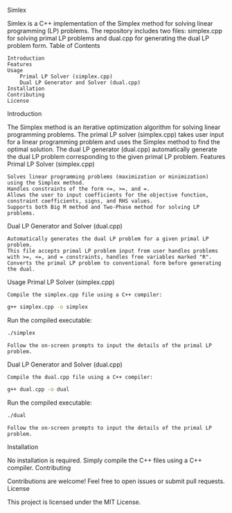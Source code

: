 Simlex

Simlex is a C++ implementation of the Simplex method for solving linear programming (LP) problems. The repository includes two files: simplex.cpp for solving primal LP problems and dual.cpp for generating the dual LP problem form.
Table of Contents

    Introduction
    Features
    Usage
        Primal LP Solver (simplex.cpp)
        Dual LP Generator and Solver (dual.cpp)
    Installation
    Contributing
    License

Introduction

The Simplex method is an iterative optimization algorithm for solving linear programming problems. The primal LP solver (simplex.cpp) takes user input for a linear programming problem and uses the Simplex method to find the optimal solution. The dual LP generator (dual.cpp) automatically generate the dual LP problem corresponding to the given primal LP problem.
Features
Primal LP Solver (simplex.cpp)

    Solves linear programming problems (maximization or minimization) using the Simplex method.
    Handles constraints of the form <=, >=, and =.
    Allows the user to input coefficients for the objective function, constraint coefficients, signs, and RHS values.
    Supports both Big M method and Two-Phase method for solving LP problems.

Dual LP Generator and Solver (dual.cpp)

    Automatically generates the dual LP problem for a given primal LP problem.
    This file accepts primal LP problem input from user handles problems with >=, <=, and = constraints, handles free variables marked "R".
    Converts the primal LP problem to conventional form before generating the dual.

Usage
Primal LP Solver (simplex.cpp)

    Compile the simplex.cpp file using a C++ compiler:


```bash
g++ simplex.cpp -o simplex
```

Run the compiled executable:

```bash
./simplex
```

    Follow the on-screen prompts to input the details of the primal LP problem.

Dual LP Generator and Solver (dual.cpp)

    Compile the dual.cpp file using a C++ compiler:

```bash
g++ dual.cpp -o dual
```

Run the compiled executable:

```bash
./dual
```

    Follow the on-screen prompts to input the details of the primal LP problem.

Installation

No installation is required. Simply compile the C++ files using a C++ compiler.
Contributing

Contributions are welcome! Feel free to open issues or submit pull requests.
License

This project is licensed under the MIT License.
